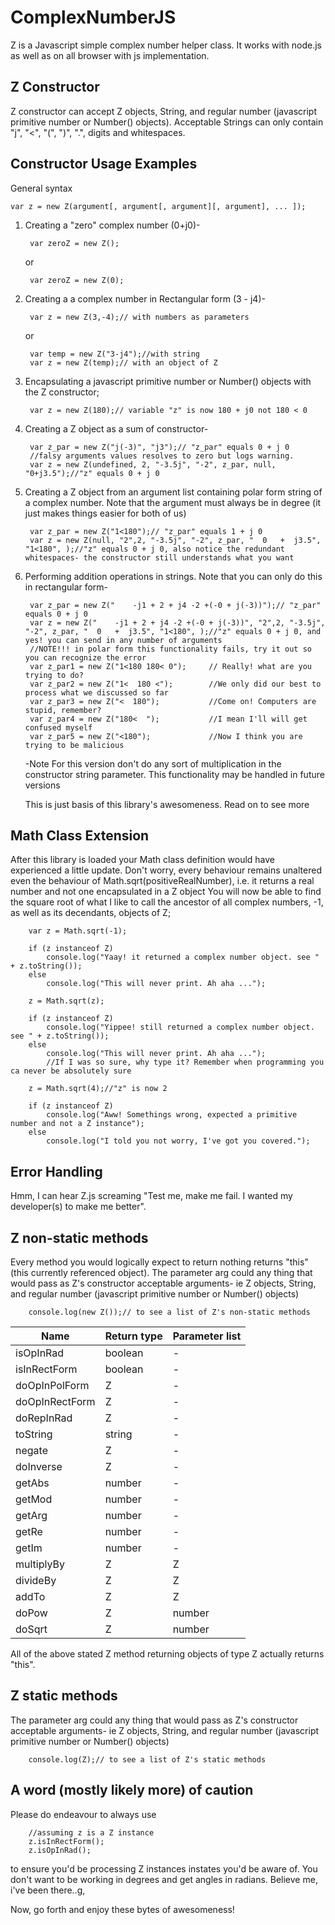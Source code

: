 # ComplexNumberJS

Z is a Javascript simple complex number helper class. It works with node.js as well as on all browser with js implementation.

Z Constructor
-------------

Z constructor can accept Z objects, String, and regular number (javascript primitive number or Number() objects).
Acceptable Strings can only contain "j", "<", "(", ")", ".", digits and whitespaces.

Constructor Usage Examples
---------------------------

General syntax

    var z = new Z(argument[, argument[, argument][, argument], ... ]);

1. Creating a "zero" complex number (0+j0)-

        var zeroZ = new Z();

    or

        var zeroZ = new Z(0);

2. Creating a a complex number in Rectangular form (3 - j4)-

        var z = new Z(3,-4);// with numbers as parameters

    or

        var temp = new Z("3-j4");//with string
        var z = new Z(temp);// with an object of Z

3. Encapsulating a javascript primitive number or Number() objects with the Z constructor;

        var z = new Z(180);// variable "z" is now 180 + j0 not 180 < 0

4. Creating a Z object as a sum of constructor-

        var z_par = new Z("j(-3)", "j3");// "z_par" equals 0 + j 0
        //falsy arguments values resolves to zero but logs warning.
        var z = new Z(undefined, 2, "-3.5j", "-2", z_par, null, "0+j3.5");//"z" equals 0 + j 0

5. Creating a Z object from an argument list containing polar form string of a complex number. Note that the argument must always be in degree (it just makes things easier for both of us)

        var z_par = new Z("1<180");// "z_par" equals 1 + j 0
        var z = new Z(null, "2",2, "-3.5j", "-2", z_par, "  0   +  j3.5", "1<180", );//"z" equals 0 + j 0, also notice the redundant whitespaces- the constructor still understands what you want

6. Performing addition operations in strings. Note that you can only do this in rectangular form-

        var z_par = new Z("    -j1 + 2 + j4 -2 +(-0 + j(-3))");// "z_par" equals 0 + j 0
        var z = new Z("    -j1 + 2 + j4 -2 +(-0 + j(-3))", "2",2, "-3.5j", "-2", z_par, "  0   +  j3.5", "1<180", );//"z" equals 0 + j 0, and yes! you can send in any number of arguments
        //NOTE!!! in polar form this functionality fails, try it out so you can recognize the error
        var z_par1 = new Z("1<180 180< 0");     // Really! what are you trying to do?
        var z_par2 = new Z("1<  180 <");        //We only did our best to process what we discussed so far
        var z_par3 = new Z("<  180");           //Come on! Computers are stupid, remember?
        var z_par4 = new Z("180<  ");           //I mean I'll will get confused myself
        var z_par5 = new Z("<180");             //Now I think you are trying to be malicious

    -Note For this version don't do any sort of multiplication in the constructor string parameter. This functionality may be handled in future versions


    This is just basis of this library's awesomeness. Read on to see more

Math Class Extension
--------------------

After this library is loaded your Math class definition would have experienced a little update. Don't worry, every behaviour remains unaltered even the behaviour of Math.sqrt(positiveRealNumber), i.e. it returns a real number and not one encapsulated in a Z object
You will now be able to find the square root of what I like to call the ancestor of all complex numbers, -1, as well as its decendants, objects of Z;

        var z = Math.sqrt(-1);

        if (z instanceof Z)
            console.log("Yaay! it returned a complex number object. see " + z.toString());
        else
            console.log("This will never print. Ah aha ...");

        z = Math.sqrt(z);

        if (z instanceof Z)
            console.log("Yippee! still returned a complex number object. see " + z.toString());
        else
            console.log("This will never print. Ah aha ...");
            //If I was so sure, why type it? Remember when programming you ca never be absolutely sure

        z = Math.sqrt(4);//"z" is now 2

        if (z instanceof Z)
            console.log("Aww! Somethings wrong, expected a primitive number and not a Z instance");
        else
            console.log("I told you not worry, I've got you covered.");


Error Handling
--------------

Hmm, I can hear Z.js screaming "Test me, make me fail. I wanted my developer(s) to make me better".

Z non-static methods
-------------------
Every method you would logically expect to return nothing returns "this" (this currently referenced object).
The parameter arg could any thing that would pass as Z's constructor acceptable arguments- ie Z objects, String, and regular number (javascript primitive number or Number() objects)

        console.log(new Z());// to see a list of Z's non-static methods

| Name | Return type | Parameter list |
|------|-------------|----------------|
| isOpInRad | boolean | - |
| isInRectForm | boolean | - |
| doOpInPolForm | Z | - |
| doOpInRectForm | Z | - |
| doRepInRad | Z | - |
| toString | string | - |
| negate | Z | - |
| doInverse | Z | - |
| getAbs | number | - |
| getMod | number | - |
| getArg | number | - |
| getRe | number | - |
| getIm | number | - |
| multiplyBy | Z | Z |
| divideBy | Z | Z |
| addTo | Z | Z |
| doPow | Z | number |
| doSqrt | Z | number |

All of the above stated Z method returning objects of type Z actually returns "this".

Z static methods
---------------
The parameter arg could any thing that would pass as Z's constructor acceptable arguments- ie Z objects, String, and regular number (javascript primitive number or Number() objects)

        console.log(Z);// to see a list of Z's static methods


A word (mostly likely more) of caution
--------------------------------------

Please do endeavour to always use

        //assuming z is a Z instance
        z.isInRectForm();
        z.isOpInRad();

 to ensure you'd be processing Z instances instates you'd be aware of. You don't want to be working in degrees and get angles in radians. Believe me, i've been there..g,



Now, go forth and enjoy these bytes of awesomeness!
